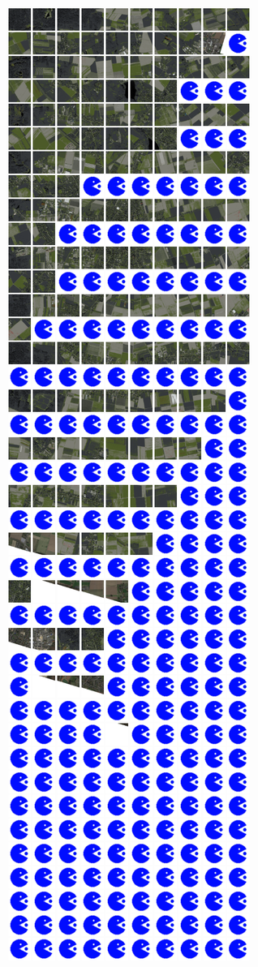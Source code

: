 <html>
<div>
<img src="https://github.com/HakkaTjakka/NL_TILE_MAP/blob/main/18/629/-1023/r.6290.-10230.png" height="44" width="44">
<img src="https://github.com/HakkaTjakka/NL_TILE_MAP/blob/main/18/629/-1023/r.6291.-10230.png" height="44" width="44">
<img src="https://github.com/HakkaTjakka/NL_TILE_MAP/blob/main/18/629/-1023/r.6292.-10230.png" height="44" width="44">
<img src="https://github.com/HakkaTjakka/NL_TILE_MAP/blob/main/18/629/-1023/r.6293.-10230.png" height="44" width="44">
<img src="https://github.com/HakkaTjakka/NL_TILE_MAP/blob/main/18/629/-1023/r.6294.-10230.png" height="44" width="44">
<img src="https://github.com/HakkaTjakka/NL_TILE_MAP/blob/main/18/629/-1023/r.6295.-10230.png" height="44" width="44">
<img src="https://github.com/HakkaTjakka/NL_TILE_MAP/blob/main/18/629/-1023/r.6296.-10230.png" height="44" width="44">
<img src="https://github.com/HakkaTjakka/NL_TILE_MAP/blob/main/18/629/-1023/r.6297.-10230.png" height="44" width="44">
<img src="https://github.com/HakkaTjakka/NL_TILE_MAP/blob/main/18/629/-1023/r.6298.-10230.png" height="44" width="44">
<img src="https://github.com/HakkaTjakka/NL_TILE_MAP/blob/main/18/629/-1023/r.6299.-10230.png" height="44" width="44">
<img src="https://github.com/HakkaTjakka/NL_TILE_MAP/blob/main/18/630/-1023/r.6300.-10230.png" height="44" width="44">
<img src="https://github.com/HakkaTjakka/NL_TILE_MAP/blob/main/18/630/-1023/r.6301.-10230.png" height="44" width="44">
<img src="https://github.com/HakkaTjakka/NL_TILE_MAP/blob/main/18/630/-1023/r.6302.-10230.png" height="44" width="44">
<img src="https://github.com/HakkaTjakka/NL_TILE_MAP/blob/main/18/630/-1023/r.6303.-10230.png" height="44" width="44">
<img src="https://github.com/HakkaTjakka/NL_TILE_MAP/blob/main/18/630/-1023/r.6304.-10230.png" height="44" width="44">
<img src="https://github.com/HakkaTjakka/NL_TILE_MAP/blob/main/18/630/-1023/r.6305.-10230.png" height="44" width="44">
<img src="https://github.com/HakkaTjakka/NL_TILE_MAP/blob/main/18/630/-1023/r.6306.-10230.png" height="44" width="44">
<img src="https://github.com/HakkaTjakka/NL_TILE_MAP/blob/main/18/630/-1023/r.6307.-10230.png" height="44" width="44">
<img src="https://github.com/HakkaTjakka/NL_TILE_MAP/blob/main/18/630/-1023/r.6308.-10230.png" height="44" width="44">
<img src="https://github.com/HakkaTjakka/NL_TILE_MAP/blob/main/source.png" height="44" width="44">
<br>
<img src="https://github.com/HakkaTjakka/NL_TILE_MAP/blob/main/18/629/-1023/r.6290.-10229.png" height="44" width="44">
<img src="https://github.com/HakkaTjakka/NL_TILE_MAP/blob/main/18/629/-1023/r.6291.-10229.png" height="44" width="44">
<img src="https://github.com/HakkaTjakka/NL_TILE_MAP/blob/main/18/629/-1023/r.6292.-10229.png" height="44" width="44">
<img src="https://github.com/HakkaTjakka/NL_TILE_MAP/blob/main/18/629/-1023/r.6293.-10229.png" height="44" width="44">
<img src="https://github.com/HakkaTjakka/NL_TILE_MAP/blob/main/18/629/-1023/r.6294.-10229.png" height="44" width="44">
<img src="https://github.com/HakkaTjakka/NL_TILE_MAP/blob/main/18/629/-1023/r.6295.-10229.png" height="44" width="44">
<img src="https://github.com/HakkaTjakka/NL_TILE_MAP/blob/main/18/629/-1023/r.6296.-10229.png" height="44" width="44">
<img src="https://github.com/HakkaTjakka/NL_TILE_MAP/blob/main/18/629/-1023/r.6297.-10229.png" height="44" width="44">
<img src="https://github.com/HakkaTjakka/NL_TILE_MAP/blob/main/18/629/-1023/r.6298.-10229.png" height="44" width="44">
<img src="https://github.com/HakkaTjakka/NL_TILE_MAP/blob/main/18/629/-1023/r.6299.-10229.png" height="44" width="44">
<img src="https://github.com/HakkaTjakka/NL_TILE_MAP/blob/main/18/630/-1023/r.6300.-10229.png" height="44" width="44">
<img src="https://github.com/HakkaTjakka/NL_TILE_MAP/blob/main/18/630/-1023/r.6301.-10229.png" height="44" width="44">
<img src="https://github.com/HakkaTjakka/NL_TILE_MAP/blob/main/18/630/-1023/r.6302.-10229.png" height="44" width="44">
<img src="https://github.com/HakkaTjakka/NL_TILE_MAP/blob/main/18/630/-1023/r.6303.-10229.png" height="44" width="44">
<img src="https://github.com/HakkaTjakka/NL_TILE_MAP/blob/main/18/630/-1023/r.6304.-10229.png" height="44" width="44">
<img src="https://github.com/HakkaTjakka/NL_TILE_MAP/blob/main/18/630/-1023/r.6305.-10229.png" height="44" width="44">
<img src="https://github.com/HakkaTjakka/NL_TILE_MAP/blob/main/18/630/-1023/r.6306.-10229.png" height="44" width="44">
<img src="https://github.com/HakkaTjakka/NL_TILE_MAP/blob/main/source.png" height="44" width="44">
<img src="https://github.com/HakkaTjakka/NL_TILE_MAP/blob/main/source.png" height="44" width="44">
<img src="https://github.com/HakkaTjakka/NL_TILE_MAP/blob/main/source.png" height="44" width="44">
<br>
<img src="https://github.com/HakkaTjakka/NL_TILE_MAP/blob/main/18/629/-1023/r.6290.-10228.png" height="44" width="44">
<img src="https://github.com/HakkaTjakka/NL_TILE_MAP/blob/main/18/629/-1023/r.6291.-10228.png" height="44" width="44">
<img src="https://github.com/HakkaTjakka/NL_TILE_MAP/blob/main/18/629/-1023/r.6292.-10228.png" height="44" width="44">
<img src="https://github.com/HakkaTjakka/NL_TILE_MAP/blob/main/18/629/-1023/r.6293.-10228.png" height="44" width="44">
<img src="https://github.com/HakkaTjakka/NL_TILE_MAP/blob/main/18/629/-1023/r.6294.-10228.png" height="44" width="44">
<img src="https://github.com/HakkaTjakka/NL_TILE_MAP/blob/main/18/629/-1023/r.6295.-10228.png" height="44" width="44">
<img src="https://github.com/HakkaTjakka/NL_TILE_MAP/blob/main/18/629/-1023/r.6296.-10228.png" height="44" width="44">
<img src="https://github.com/HakkaTjakka/NL_TILE_MAP/blob/main/18/629/-1023/r.6297.-10228.png" height="44" width="44">
<img src="https://github.com/HakkaTjakka/NL_TILE_MAP/blob/main/18/629/-1023/r.6298.-10228.png" height="44" width="44">
<img src="https://github.com/HakkaTjakka/NL_TILE_MAP/blob/main/18/629/-1023/r.6299.-10228.png" height="44" width="44">
<img src="https://github.com/HakkaTjakka/NL_TILE_MAP/blob/main/18/630/-1023/r.6300.-10228.png" height="44" width="44">
<img src="https://github.com/HakkaTjakka/NL_TILE_MAP/blob/main/18/630/-1023/r.6301.-10228.png" height="44" width="44">
<img src="https://github.com/HakkaTjakka/NL_TILE_MAP/blob/main/18/630/-1023/r.6302.-10228.png" height="44" width="44">
<img src="https://github.com/HakkaTjakka/NL_TILE_MAP/blob/main/18/630/-1023/r.6303.-10228.png" height="44" width="44">
<img src="https://github.com/HakkaTjakka/NL_TILE_MAP/blob/main/18/630/-1023/r.6304.-10228.png" height="44" width="44">
<img src="https://github.com/HakkaTjakka/NL_TILE_MAP/blob/main/18/630/-1023/r.6305.-10228.png" height="44" width="44">
<img src="https://github.com/HakkaTjakka/NL_TILE_MAP/blob/main/18/630/-1023/r.6306.-10228.png" height="44" width="44">
<img src="https://github.com/HakkaTjakka/NL_TILE_MAP/blob/main/source.png" height="44" width="44">
<img src="https://github.com/HakkaTjakka/NL_TILE_MAP/blob/main/source.png" height="44" width="44">
<img src="https://github.com/HakkaTjakka/NL_TILE_MAP/blob/main/source.png" height="44" width="44">
<br>
<img src="https://github.com/HakkaTjakka/NL_TILE_MAP/blob/main/18/629/-1023/r.6290.-10227.png" height="44" width="44">
<img src="https://github.com/HakkaTjakka/NL_TILE_MAP/blob/main/18/629/-1023/r.6291.-10227.png" height="44" width="44">
<img src="https://github.com/HakkaTjakka/NL_TILE_MAP/blob/main/18/629/-1023/r.6292.-10227.png" height="44" width="44">
<img src="https://github.com/HakkaTjakka/NL_TILE_MAP/blob/main/18/629/-1023/r.6293.-10227.png" height="44" width="44">
<img src="https://github.com/HakkaTjakka/NL_TILE_MAP/blob/main/18/629/-1023/r.6294.-10227.png" height="44" width="44">
<img src="https://github.com/HakkaTjakka/NL_TILE_MAP/blob/main/18/629/-1023/r.6295.-10227.png" height="44" width="44">
<img src="https://github.com/HakkaTjakka/NL_TILE_MAP/blob/main/18/629/-1023/r.6296.-10227.png" height="44" width="44">
<img src="https://github.com/HakkaTjakka/NL_TILE_MAP/blob/main/18/629/-1023/r.6297.-10227.png" height="44" width="44">
<img src="https://github.com/HakkaTjakka/NL_TILE_MAP/blob/main/18/629/-1023/r.6298.-10227.png" height="44" width="44">
<img src="https://github.com/HakkaTjakka/NL_TILE_MAP/blob/main/18/629/-1023/r.6299.-10227.png" height="44" width="44">
<img src="https://github.com/HakkaTjakka/NL_TILE_MAP/blob/main/18/630/-1023/r.6300.-10227.png" height="44" width="44">
<img src="https://github.com/HakkaTjakka/NL_TILE_MAP/blob/main/18/630/-1023/r.6301.-10227.png" height="44" width="44">
<img src="https://github.com/HakkaTjakka/NL_TILE_MAP/blob/main/18/630/-1023/r.6302.-10227.png" height="44" width="44">
<img src="https://github.com/HakkaTjakka/NL_TILE_MAP/blob/main/source.png" height="44" width="44">
<img src="https://github.com/HakkaTjakka/NL_TILE_MAP/blob/main/source.png" height="44" width="44">
<img src="https://github.com/HakkaTjakka/NL_TILE_MAP/blob/main/source.png" height="44" width="44">
<img src="https://github.com/HakkaTjakka/NL_TILE_MAP/blob/main/source.png" height="44" width="44">
<img src="https://github.com/HakkaTjakka/NL_TILE_MAP/blob/main/source.png" height="44" width="44">
<img src="https://github.com/HakkaTjakka/NL_TILE_MAP/blob/main/source.png" height="44" width="44">
<img src="https://github.com/HakkaTjakka/NL_TILE_MAP/blob/main/source.png" height="44" width="44">
<br>
<img src="https://github.com/HakkaTjakka/NL_TILE_MAP/blob/main/18/629/-1023/r.6290.-10226.png" height="44" width="44">
<img src="https://github.com/HakkaTjakka/NL_TILE_MAP/blob/main/18/629/-1023/r.6291.-10226.png" height="44" width="44">
<img src="https://github.com/HakkaTjakka/NL_TILE_MAP/blob/main/18/629/-1023/r.6292.-10226.png" height="44" width="44">
<img src="https://github.com/HakkaTjakka/NL_TILE_MAP/blob/main/18/629/-1023/r.6293.-10226.png" height="44" width="44">
<img src="https://github.com/HakkaTjakka/NL_TILE_MAP/blob/main/18/629/-1023/r.6294.-10226.png" height="44" width="44">
<img src="https://github.com/HakkaTjakka/NL_TILE_MAP/blob/main/18/629/-1023/r.6295.-10226.png" height="44" width="44">
<img src="https://github.com/HakkaTjakka/NL_TILE_MAP/blob/main/18/629/-1023/r.6296.-10226.png" height="44" width="44">
<img src="https://github.com/HakkaTjakka/NL_TILE_MAP/blob/main/18/629/-1023/r.6297.-10226.png" height="44" width="44">
<img src="https://github.com/HakkaTjakka/NL_TILE_MAP/blob/main/18/629/-1023/r.6298.-10226.png" height="44" width="44">
<img src="https://github.com/HakkaTjakka/NL_TILE_MAP/blob/main/18/629/-1023/r.6299.-10226.png" height="44" width="44">
<img src="https://github.com/HakkaTjakka/NL_TILE_MAP/blob/main/18/630/-1023/r.6300.-10226.png" height="44" width="44">
<img src="https://github.com/HakkaTjakka/NL_TILE_MAP/blob/main/18/630/-1023/r.6301.-10226.png" height="44" width="44">
<img src="https://github.com/HakkaTjakka/NL_TILE_MAP/blob/main/source.png" height="44" width="44">
<img src="https://github.com/HakkaTjakka/NL_TILE_MAP/blob/main/source.png" height="44" width="44">
<img src="https://github.com/HakkaTjakka/NL_TILE_MAP/blob/main/source.png" height="44" width="44">
<img src="https://github.com/HakkaTjakka/NL_TILE_MAP/blob/main/source.png" height="44" width="44">
<img src="https://github.com/HakkaTjakka/NL_TILE_MAP/blob/main/source.png" height="44" width="44">
<img src="https://github.com/HakkaTjakka/NL_TILE_MAP/blob/main/source.png" height="44" width="44">
<img src="https://github.com/HakkaTjakka/NL_TILE_MAP/blob/main/source.png" height="44" width="44">
<img src="https://github.com/HakkaTjakka/NL_TILE_MAP/blob/main/source.png" height="44" width="44">
<br>
<img src="https://github.com/HakkaTjakka/NL_TILE_MAP/blob/main/18/629/-1023/r.6290.-10225.png" height="44" width="44">
<img src="https://github.com/HakkaTjakka/NL_TILE_MAP/blob/main/18/629/-1023/r.6291.-10225.png" height="44" width="44">
<img src="https://github.com/HakkaTjakka/NL_TILE_MAP/blob/main/18/629/-1023/r.6292.-10225.png" height="44" width="44">
<img src="https://github.com/HakkaTjakka/NL_TILE_MAP/blob/main/18/629/-1023/r.6293.-10225.png" height="44" width="44">
<img src="https://github.com/HakkaTjakka/NL_TILE_MAP/blob/main/18/629/-1023/r.6294.-10225.png" height="44" width="44">
<img src="https://github.com/HakkaTjakka/NL_TILE_MAP/blob/main/18/629/-1023/r.6295.-10225.png" height="44" width="44">
<img src="https://github.com/HakkaTjakka/NL_TILE_MAP/blob/main/18/629/-1023/r.6296.-10225.png" height="44" width="44">
<img src="https://github.com/HakkaTjakka/NL_TILE_MAP/blob/main/18/629/-1023/r.6297.-10225.png" height="44" width="44">
<img src="https://github.com/HakkaTjakka/NL_TILE_MAP/blob/main/18/629/-1023/r.6298.-10225.png" height="44" width="44">
<img src="https://github.com/HakkaTjakka/NL_TILE_MAP/blob/main/18/629/-1023/r.6299.-10225.png" height="44" width="44">
<img src="https://github.com/HakkaTjakka/NL_TILE_MAP/blob/main/18/630/-1023/r.6300.-10225.png" height="44" width="44">
<img src="https://github.com/HakkaTjakka/NL_TILE_MAP/blob/main/18/630/-1023/r.6301.-10225.png" height="44" width="44">
<img src="https://github.com/HakkaTjakka/NL_TILE_MAP/blob/main/source.png" height="44" width="44">
<img src="https://github.com/HakkaTjakka/NL_TILE_MAP/blob/main/source.png" height="44" width="44">
<img src="https://github.com/HakkaTjakka/NL_TILE_MAP/blob/main/source.png" height="44" width="44">
<img src="https://github.com/HakkaTjakka/NL_TILE_MAP/blob/main/source.png" height="44" width="44">
<img src="https://github.com/HakkaTjakka/NL_TILE_MAP/blob/main/source.png" height="44" width="44">
<img src="https://github.com/HakkaTjakka/NL_TILE_MAP/blob/main/source.png" height="44" width="44">
<img src="https://github.com/HakkaTjakka/NL_TILE_MAP/blob/main/source.png" height="44" width="44">
<img src="https://github.com/HakkaTjakka/NL_TILE_MAP/blob/main/source.png" height="44" width="44">
<br>
<img src="https://github.com/HakkaTjakka/NL_TILE_MAP/blob/main/18/629/-1023/r.6290.-10224.png" height="44" width="44">
<img src="https://github.com/HakkaTjakka/NL_TILE_MAP/blob/main/18/629/-1023/r.6291.-10224.png" height="44" width="44">
<img src="https://github.com/HakkaTjakka/NL_TILE_MAP/blob/main/18/629/-1023/r.6292.-10224.png" height="44" width="44">
<img src="https://github.com/HakkaTjakka/NL_TILE_MAP/blob/main/18/629/-1023/r.6293.-10224.png" height="44" width="44">
<img src="https://github.com/HakkaTjakka/NL_TILE_MAP/blob/main/18/629/-1023/r.6294.-10224.png" height="44" width="44">
<img src="https://github.com/HakkaTjakka/NL_TILE_MAP/blob/main/18/629/-1023/r.6295.-10224.png" height="44" width="44">
<img src="https://github.com/HakkaTjakka/NL_TILE_MAP/blob/main/18/629/-1023/r.6296.-10224.png" height="44" width="44">
<img src="https://github.com/HakkaTjakka/NL_TILE_MAP/blob/main/18/629/-1023/r.6297.-10224.png" height="44" width="44">
<img src="https://github.com/HakkaTjakka/NL_TILE_MAP/blob/main/18/629/-1023/r.6298.-10224.png" height="44" width="44">
<img src="https://github.com/HakkaTjakka/NL_TILE_MAP/blob/main/18/629/-1023/r.6299.-10224.png" height="44" width="44">
<img src="https://github.com/HakkaTjakka/NL_TILE_MAP/blob/main/18/630/-1023/r.6300.-10224.png" height="44" width="44">
<img src="https://github.com/HakkaTjakka/NL_TILE_MAP/blob/main/source.png" height="44" width="44">
<img src="https://github.com/HakkaTjakka/NL_TILE_MAP/blob/main/source.png" height="44" width="44">
<img src="https://github.com/HakkaTjakka/NL_TILE_MAP/blob/main/source.png" height="44" width="44">
<img src="https://github.com/HakkaTjakka/NL_TILE_MAP/blob/main/source.png" height="44" width="44">
<img src="https://github.com/HakkaTjakka/NL_TILE_MAP/blob/main/source.png" height="44" width="44">
<img src="https://github.com/HakkaTjakka/NL_TILE_MAP/blob/main/source.png" height="44" width="44">
<img src="https://github.com/HakkaTjakka/NL_TILE_MAP/blob/main/source.png" height="44" width="44">
<img src="https://github.com/HakkaTjakka/NL_TILE_MAP/blob/main/source.png" height="44" width="44">
<img src="https://github.com/HakkaTjakka/NL_TILE_MAP/blob/main/source.png" height="44" width="44">
<br>
<img src="https://github.com/HakkaTjakka/NL_TILE_MAP/blob/main/18/629/-1023/r.6290.-10223.png" height="44" width="44">
<img src="https://github.com/HakkaTjakka/NL_TILE_MAP/blob/main/18/629/-1023/r.6291.-10223.png" height="44" width="44">
<img src="https://github.com/HakkaTjakka/NL_TILE_MAP/blob/main/18/629/-1023/r.6292.-10223.png" height="44" width="44">
<img src="https://github.com/HakkaTjakka/NL_TILE_MAP/blob/main/18/629/-1023/r.6293.-10223.png" height="44" width="44">
<img src="https://github.com/HakkaTjakka/NL_TILE_MAP/blob/main/18/629/-1023/r.6294.-10223.png" height="44" width="44">
<img src="https://github.com/HakkaTjakka/NL_TILE_MAP/blob/main/18/629/-1023/r.6295.-10223.png" height="44" width="44">
<img src="https://github.com/HakkaTjakka/NL_TILE_MAP/blob/main/18/629/-1023/r.6296.-10223.png" height="44" width="44">
<img src="https://github.com/HakkaTjakka/NL_TILE_MAP/blob/main/18/629/-1023/r.6297.-10223.png" height="44" width="44">
<img src="https://github.com/HakkaTjakka/NL_TILE_MAP/blob/main/18/629/-1023/r.6298.-10223.png" height="44" width="44">
<img src="https://github.com/HakkaTjakka/NL_TILE_MAP/blob/main/18/629/-1023/r.6299.-10223.png" height="44" width="44">
<img src="https://github.com/HakkaTjakka/NL_TILE_MAP/blob/main/source.png" height="44" width="44">
<img src="https://github.com/HakkaTjakka/NL_TILE_MAP/blob/main/source.png" height="44" width="44">
<img src="https://github.com/HakkaTjakka/NL_TILE_MAP/blob/main/source.png" height="44" width="44">
<img src="https://github.com/HakkaTjakka/NL_TILE_MAP/blob/main/source.png" height="44" width="44">
<img src="https://github.com/HakkaTjakka/NL_TILE_MAP/blob/main/source.png" height="44" width="44">
<img src="https://github.com/HakkaTjakka/NL_TILE_MAP/blob/main/source.png" height="44" width="44">
<img src="https://github.com/HakkaTjakka/NL_TILE_MAP/blob/main/source.png" height="44" width="44">
<img src="https://github.com/HakkaTjakka/NL_TILE_MAP/blob/main/source.png" height="44" width="44">
<img src="https://github.com/HakkaTjakka/NL_TILE_MAP/blob/main/source.png" height="44" width="44">
<img src="https://github.com/HakkaTjakka/NL_TILE_MAP/blob/main/source.png" height="44" width="44">
<br>
<img src="https://github.com/HakkaTjakka/NL_TILE_MAP/blob/main/18/629/-1023/r.6290.-10222.png" height="44" width="44">
<img src="https://github.com/HakkaTjakka/NL_TILE_MAP/blob/main/18/629/-1023/r.6291.-10222.png" height="44" width="44">
<img src="https://github.com/HakkaTjakka/NL_TILE_MAP/blob/main/18/629/-1023/r.6292.-10222.png" height="44" width="44">
<img src="https://github.com/HakkaTjakka/NL_TILE_MAP/blob/main/18/629/-1023/r.6293.-10222.png" height="44" width="44">
<img src="https://github.com/HakkaTjakka/NL_TILE_MAP/blob/main/18/629/-1023/r.6294.-10222.png" height="44" width="44">
<img src="https://github.com/HakkaTjakka/NL_TILE_MAP/blob/main/18/629/-1023/r.6295.-10222.png" height="44" width="44">
<img src="https://github.com/HakkaTjakka/NL_TILE_MAP/blob/main/18/629/-1023/r.6296.-10222.png" height="44" width="44">
<img src="https://github.com/HakkaTjakka/NL_TILE_MAP/blob/main/18/629/-1023/r.6297.-10222.png" height="44" width="44">
<img src="https://github.com/HakkaTjakka/NL_TILE_MAP/blob/main/18/629/-1023/r.6298.-10222.png" height="44" width="44">
<img src="https://github.com/HakkaTjakka/NL_TILE_MAP/blob/main/source.png" height="44" width="44">
<img src="https://github.com/HakkaTjakka/NL_TILE_MAP/blob/main/source.png" height="44" width="44">
<img src="https://github.com/HakkaTjakka/NL_TILE_MAP/blob/main/source.png" height="44" width="44">
<img src="https://github.com/HakkaTjakka/NL_TILE_MAP/blob/main/source.png" height="44" width="44">
<img src="https://github.com/HakkaTjakka/NL_TILE_MAP/blob/main/source.png" height="44" width="44">
<img src="https://github.com/HakkaTjakka/NL_TILE_MAP/blob/main/source.png" height="44" width="44">
<img src="https://github.com/HakkaTjakka/NL_TILE_MAP/blob/main/source.png" height="44" width="44">
<img src="https://github.com/HakkaTjakka/NL_TILE_MAP/blob/main/source.png" height="44" width="44">
<img src="https://github.com/HakkaTjakka/NL_TILE_MAP/blob/main/source.png" height="44" width="44">
<img src="https://github.com/HakkaTjakka/NL_TILE_MAP/blob/main/source.png" height="44" width="44">
<img src="https://github.com/HakkaTjakka/NL_TILE_MAP/blob/main/source.png" height="44" width="44">
<br>
<img src="https://github.com/HakkaTjakka/NL_TILE_MAP/blob/main/18/629/-1023/r.6290.-10221.png" height="44" width="44">
<img src="https://github.com/HakkaTjakka/NL_TILE_MAP/blob/main/18/629/-1023/r.6291.-10221.png" height="44" width="44">
<img src="https://github.com/HakkaTjakka/NL_TILE_MAP/blob/main/18/629/-1023/r.6292.-10221.png" height="44" width="44">
<img src="https://github.com/HakkaTjakka/NL_TILE_MAP/blob/main/18/629/-1023/r.6293.-10221.png" height="44" width="44">
<img src="https://github.com/HakkaTjakka/NL_TILE_MAP/blob/main/18/629/-1023/r.6294.-10221.png" height="44" width="44">
<img src="https://github.com/HakkaTjakka/NL_TILE_MAP/blob/main/18/629/-1023/r.6295.-10221.png" height="44" width="44">
<img src="https://github.com/HakkaTjakka/NL_TILE_MAP/blob/main/18/629/-1023/r.6296.-10221.png" height="44" width="44">
<img src="https://github.com/HakkaTjakka/NL_TILE_MAP/blob/main/18/629/-1023/r.6297.-10221.png" height="44" width="44">
<img src="https://github.com/HakkaTjakka/NL_TILE_MAP/blob/main/source.png" height="44" width="44">
<img src="https://github.com/HakkaTjakka/NL_TILE_MAP/blob/main/source.png" height="44" width="44">
<img src="https://github.com/HakkaTjakka/NL_TILE_MAP/blob/main/source.png" height="44" width="44">
<img src="https://github.com/HakkaTjakka/NL_TILE_MAP/blob/main/source.png" height="44" width="44">
<img src="https://github.com/HakkaTjakka/NL_TILE_MAP/blob/main/source.png" height="44" width="44">
<img src="https://github.com/HakkaTjakka/NL_TILE_MAP/blob/main/source.png" height="44" width="44">
<img src="https://github.com/HakkaTjakka/NL_TILE_MAP/blob/main/source.png" height="44" width="44">
<img src="https://github.com/HakkaTjakka/NL_TILE_MAP/blob/main/source.png" height="44" width="44">
<img src="https://github.com/HakkaTjakka/NL_TILE_MAP/blob/main/source.png" height="44" width="44">
<img src="https://github.com/HakkaTjakka/NL_TILE_MAP/blob/main/source.png" height="44" width="44">
<img src="https://github.com/HakkaTjakka/NL_TILE_MAP/blob/main/source.png" height="44" width="44">
<img src="https://github.com/HakkaTjakka/NL_TILE_MAP/blob/main/source.png" height="44" width="44">
<br>
<img src="https://github.com/HakkaTjakka/NL_TILE_MAP/blob/main/18/629/-1022/r.6290.-10220.png" height="44" width="44">
<img src="https://github.com/HakkaTjakka/NL_TILE_MAP/blob/main/18/629/-1022/r.6291.-10220.png" height="44" width="44">
<img src="https://github.com/HakkaTjakka/NL_TILE_MAP/blob/main/18/629/-1022/r.6292.-10220.png" height="44" width="44">
<img src="https://github.com/HakkaTjakka/NL_TILE_MAP/blob/main/18/629/-1022/r.6293.-10220.png" height="44" width="44">
<img src="https://github.com/HakkaTjakka/NL_TILE_MAP/blob/main/18/629/-1022/r.6294.-10220.png" height="44" width="44">
<img src="https://github.com/HakkaTjakka/NL_TILE_MAP/blob/main/18/629/-1022/r.6295.-10220.png" height="44" width="44">
<img src="https://github.com/HakkaTjakka/NL_TILE_MAP/blob/main/18/629/-1022/r.6296.-10220.png" height="44" width="44">
<img src="https://github.com/HakkaTjakka/NL_TILE_MAP/blob/main/source.png" height="44" width="44">
<img src="https://github.com/HakkaTjakka/NL_TILE_MAP/blob/main/source.png" height="44" width="44">
<img src="https://github.com/HakkaTjakka/NL_TILE_MAP/blob/main/source.png" height="44" width="44">
<img src="https://github.com/HakkaTjakka/NL_TILE_MAP/blob/main/source.png" height="44" width="44">
<img src="https://github.com/HakkaTjakka/NL_TILE_MAP/blob/main/source.png" height="44" width="44">
<img src="https://github.com/HakkaTjakka/NL_TILE_MAP/blob/main/source.png" height="44" width="44">
<img src="https://github.com/HakkaTjakka/NL_TILE_MAP/blob/main/source.png" height="44" width="44">
<img src="https://github.com/HakkaTjakka/NL_TILE_MAP/blob/main/source.png" height="44" width="44">
<img src="https://github.com/HakkaTjakka/NL_TILE_MAP/blob/main/source.png" height="44" width="44">
<img src="https://github.com/HakkaTjakka/NL_TILE_MAP/blob/main/source.png" height="44" width="44">
<img src="https://github.com/HakkaTjakka/NL_TILE_MAP/blob/main/source.png" height="44" width="44">
<img src="https://github.com/HakkaTjakka/NL_TILE_MAP/blob/main/source.png" height="44" width="44">
<img src="https://github.com/HakkaTjakka/NL_TILE_MAP/blob/main/source.png" height="44" width="44">
<br>
<img src="https://github.com/HakkaTjakka/NL_TILE_MAP/blob/main/18/629/-1022/r.6290.-10219.png" height="44" width="44">
<img src="https://github.com/HakkaTjakka/NL_TILE_MAP/blob/main/18/629/-1022/r.6291.-10219.png" height="44" width="44">
<img src="https://github.com/HakkaTjakka/NL_TILE_MAP/blob/main/18/629/-1022/r.6292.-10219.png" height="44" width="44">
<img src="https://github.com/HakkaTjakka/NL_TILE_MAP/blob/main/18/629/-1022/r.6293.-10219.png" height="44" width="44">
<img src="https://github.com/HakkaTjakka/NL_TILE_MAP/blob/main/18/629/-1022/r.6294.-10219.png" height="44" width="44">
<img src="https://github.com/HakkaTjakka/NL_TILE_MAP/blob/main/18/629/-1022/r.6295.-10219.png" height="44" width="44">
<img src="https://github.com/HakkaTjakka/NL_TILE_MAP/blob/main/source.png" height="44" width="44">
<img src="https://github.com/HakkaTjakka/NL_TILE_MAP/blob/main/source.png" height="44" width="44">
<img src="https://github.com/HakkaTjakka/NL_TILE_MAP/blob/main/source.png" height="44" width="44">
<img src="https://github.com/HakkaTjakka/NL_TILE_MAP/blob/main/source.png" height="44" width="44">
<img src="https://github.com/HakkaTjakka/NL_TILE_MAP/blob/main/source.png" height="44" width="44">
<img src="https://github.com/HakkaTjakka/NL_TILE_MAP/blob/main/source.png" height="44" width="44">
<img src="https://github.com/HakkaTjakka/NL_TILE_MAP/blob/main/source.png" height="44" width="44">
<img src="https://github.com/HakkaTjakka/NL_TILE_MAP/blob/main/source.png" height="44" width="44">
<img src="https://github.com/HakkaTjakka/NL_TILE_MAP/blob/main/source.png" height="44" width="44">
<img src="https://github.com/HakkaTjakka/NL_TILE_MAP/blob/main/source.png" height="44" width="44">
<img src="https://github.com/HakkaTjakka/NL_TILE_MAP/blob/main/source.png" height="44" width="44">
<img src="https://github.com/HakkaTjakka/NL_TILE_MAP/blob/main/source.png" height="44" width="44">
<img src="https://github.com/HakkaTjakka/NL_TILE_MAP/blob/main/source.png" height="44" width="44">
<img src="https://github.com/HakkaTjakka/NL_TILE_MAP/blob/main/source.png" height="44" width="44">
<br>
<img src="https://github.com/HakkaTjakka/NL_TILE_MAP/blob/main/18/629/-1022/r.6290.-10218.png" height="44" width="44">
<img src="https://github.com/HakkaTjakka/NL_TILE_MAP/blob/main/18/629/-1022/r.6291.-10218.png" height="44" width="44">
<img src="https://github.com/HakkaTjakka/NL_TILE_MAP/blob/main/18/629/-1022/r.6292.-10218.png" height="44" width="44">
<img src="https://github.com/HakkaTjakka/NL_TILE_MAP/blob/main/18/629/-1022/r.6293.-10218.png" height="44" width="44">
<img src="https://github.com/HakkaTjakka/NL_TILE_MAP/blob/main/18/629/-1022/r.6294.-10218.png" height="44" width="44">
<img src="https://github.com/HakkaTjakka/NL_TILE_MAP/blob/main/source.png" height="44" width="44">
<img src="https://github.com/HakkaTjakka/NL_TILE_MAP/blob/main/source.png" height="44" width="44">
<img src="https://github.com/HakkaTjakka/NL_TILE_MAP/blob/main/source.png" height="44" width="44">
<img src="https://github.com/HakkaTjakka/NL_TILE_MAP/blob/main/source.png" height="44" width="44">
<img src="https://github.com/HakkaTjakka/NL_TILE_MAP/blob/main/source.png" height="44" width="44">
<img src="https://github.com/HakkaTjakka/NL_TILE_MAP/blob/main/source.png" height="44" width="44">
<img src="https://github.com/HakkaTjakka/NL_TILE_MAP/blob/main/source.png" height="44" width="44">
<img src="https://github.com/HakkaTjakka/NL_TILE_MAP/blob/main/source.png" height="44" width="44">
<img src="https://github.com/HakkaTjakka/NL_TILE_MAP/blob/main/source.png" height="44" width="44">
<img src="https://github.com/HakkaTjakka/NL_TILE_MAP/blob/main/source.png" height="44" width="44">
<img src="https://github.com/HakkaTjakka/NL_TILE_MAP/blob/main/source.png" height="44" width="44">
<img src="https://github.com/HakkaTjakka/NL_TILE_MAP/blob/main/source.png" height="44" width="44">
<img src="https://github.com/HakkaTjakka/NL_TILE_MAP/blob/main/source.png" height="44" width="44">
<img src="https://github.com/HakkaTjakka/NL_TILE_MAP/blob/main/source.png" height="44" width="44">
<img src="https://github.com/HakkaTjakka/NL_TILE_MAP/blob/main/source.png" height="44" width="44">
<br>
<img src="https://github.com/HakkaTjakka/NL_TILE_MAP/blob/main/18/629/-1022/r.6290.-10217.png" height="44" width="44">
<img src="https://github.com/HakkaTjakka/NL_TILE_MAP/blob/main/18/629/-1022/r.6291.-10217.png" height="44" width="44">
<img src="https://github.com/HakkaTjakka/NL_TILE_MAP/blob/main/18/629/-1022/r.6292.-10217.png" height="44" width="44">
<img src="https://github.com/HakkaTjakka/NL_TILE_MAP/blob/main/18/629/-1022/r.6293.-10217.png" height="44" width="44">
<img src="https://github.com/HakkaTjakka/NL_TILE_MAP/blob/main/source.png" height="44" width="44">
<img src="https://github.com/HakkaTjakka/NL_TILE_MAP/blob/main/source.png" height="44" width="44">
<img src="https://github.com/HakkaTjakka/NL_TILE_MAP/blob/main/source.png" height="44" width="44">
<img src="https://github.com/HakkaTjakka/NL_TILE_MAP/blob/main/source.png" height="44" width="44">
<img src="https://github.com/HakkaTjakka/NL_TILE_MAP/blob/main/source.png" height="44" width="44">
<img src="https://github.com/HakkaTjakka/NL_TILE_MAP/blob/main/source.png" height="44" width="44">
<img src="https://github.com/HakkaTjakka/NL_TILE_MAP/blob/main/source.png" height="44" width="44">
<img src="https://github.com/HakkaTjakka/NL_TILE_MAP/blob/main/source.png" height="44" width="44">
<img src="https://github.com/HakkaTjakka/NL_TILE_MAP/blob/main/source.png" height="44" width="44">
<img src="https://github.com/HakkaTjakka/NL_TILE_MAP/blob/main/source.png" height="44" width="44">
<img src="https://github.com/HakkaTjakka/NL_TILE_MAP/blob/main/source.png" height="44" width="44">
<img src="https://github.com/HakkaTjakka/NL_TILE_MAP/blob/main/source.png" height="44" width="44">
<img src="https://github.com/HakkaTjakka/NL_TILE_MAP/blob/main/source.png" height="44" width="44">
<img src="https://github.com/HakkaTjakka/NL_TILE_MAP/blob/main/source.png" height="44" width="44">
<img src="https://github.com/HakkaTjakka/NL_TILE_MAP/blob/main/source.png" height="44" width="44">
<img src="https://github.com/HakkaTjakka/NL_TILE_MAP/blob/main/source.png" height="44" width="44">
<br>
<img src="https://github.com/HakkaTjakka/NL_TILE_MAP/blob/main/source.png" height="44" width="44">
<img src="https://github.com/HakkaTjakka/NL_TILE_MAP/blob/main/18/629/-1022/r.6291.-10216.png" height="44" width="44">
<img src="https://github.com/HakkaTjakka/NL_TILE_MAP/blob/main/18/629/-1022/r.6292.-10216.png" height="44" width="44">
<img src="https://github.com/HakkaTjakka/NL_TILE_MAP/blob/main/18/629/-1022/r.6293.-10216.png" height="44" width="44">
<img src="https://github.com/HakkaTjakka/NL_TILE_MAP/blob/main/source.png" height="44" width="44">
<img src="https://github.com/HakkaTjakka/NL_TILE_MAP/blob/main/source.png" height="44" width="44">
<img src="https://github.com/HakkaTjakka/NL_TILE_MAP/blob/main/source.png" height="44" width="44">
<img src="https://github.com/HakkaTjakka/NL_TILE_MAP/blob/main/source.png" height="44" width="44">
<img src="https://github.com/HakkaTjakka/NL_TILE_MAP/blob/main/source.png" height="44" width="44">
<img src="https://github.com/HakkaTjakka/NL_TILE_MAP/blob/main/source.png" height="44" width="44">
<img src="https://github.com/HakkaTjakka/NL_TILE_MAP/blob/main/source.png" height="44" width="44">
<img src="https://github.com/HakkaTjakka/NL_TILE_MAP/blob/main/source.png" height="44" width="44">
<img src="https://github.com/HakkaTjakka/NL_TILE_MAP/blob/main/source.png" height="44" width="44">
<img src="https://github.com/HakkaTjakka/NL_TILE_MAP/blob/main/source.png" height="44" width="44">
<img src="https://github.com/HakkaTjakka/NL_TILE_MAP/blob/main/source.png" height="44" width="44">
<img src="https://github.com/HakkaTjakka/NL_TILE_MAP/blob/main/source.png" height="44" width="44">
<img src="https://github.com/HakkaTjakka/NL_TILE_MAP/blob/main/source.png" height="44" width="44">
<img src="https://github.com/HakkaTjakka/NL_TILE_MAP/blob/main/source.png" height="44" width="44">
<img src="https://github.com/HakkaTjakka/NL_TILE_MAP/blob/main/source.png" height="44" width="44">
<img src="https://github.com/HakkaTjakka/NL_TILE_MAP/blob/main/source.png" height="44" width="44">
<br>
<img src="https://github.com/HakkaTjakka/NL_TILE_MAP/blob/main/source.png" height="44" width="44">
<img src="https://github.com/HakkaTjakka/NL_TILE_MAP/blob/main/source.png" height="44" width="44">
<img src="https://github.com/HakkaTjakka/NL_TILE_MAP/blob/main/source.png" height="44" width="44">
<img src="https://github.com/HakkaTjakka/NL_TILE_MAP/blob/main/source.png" height="44" width="44">
<img src="https://github.com/HakkaTjakka/NL_TILE_MAP/blob/main/18/629/-1022/r.6294.-10215.png" height="44" width="44">
<img src="https://github.com/HakkaTjakka/NL_TILE_MAP/blob/main/source.png" height="44" width="44">
<img src="https://github.com/HakkaTjakka/NL_TILE_MAP/blob/main/source.png" height="44" width="44">
<img src="https://github.com/HakkaTjakka/NL_TILE_MAP/blob/main/source.png" height="44" width="44">
<img src="https://github.com/HakkaTjakka/NL_TILE_MAP/blob/main/source.png" height="44" width="44">
<img src="https://github.com/HakkaTjakka/NL_TILE_MAP/blob/main/source.png" height="44" width="44">
<img src="https://github.com/HakkaTjakka/NL_TILE_MAP/blob/main/source.png" height="44" width="44">
<img src="https://github.com/HakkaTjakka/NL_TILE_MAP/blob/main/source.png" height="44" width="44">
<img src="https://github.com/HakkaTjakka/NL_TILE_MAP/blob/main/source.png" height="44" width="44">
<img src="https://github.com/HakkaTjakka/NL_TILE_MAP/blob/main/source.png" height="44" width="44">
<img src="https://github.com/HakkaTjakka/NL_TILE_MAP/blob/main/source.png" height="44" width="44">
<img src="https://github.com/HakkaTjakka/NL_TILE_MAP/blob/main/source.png" height="44" width="44">
<img src="https://github.com/HakkaTjakka/NL_TILE_MAP/blob/main/source.png" height="44" width="44">
<img src="https://github.com/HakkaTjakka/NL_TILE_MAP/blob/main/source.png" height="44" width="44">
<img src="https://github.com/HakkaTjakka/NL_TILE_MAP/blob/main/source.png" height="44" width="44">
<img src="https://github.com/HakkaTjakka/NL_TILE_MAP/blob/main/source.png" height="44" width="44">
<br>
<img src="https://github.com/HakkaTjakka/NL_TILE_MAP/blob/main/source.png" height="44" width="44">
<img src="https://github.com/HakkaTjakka/NL_TILE_MAP/blob/main/source.png" height="44" width="44">
<img src="https://github.com/HakkaTjakka/NL_TILE_MAP/blob/main/source.png" height="44" width="44">
<img src="https://github.com/HakkaTjakka/NL_TILE_MAP/blob/main/source.png" height="44" width="44">
<img src="https://github.com/HakkaTjakka/NL_TILE_MAP/blob/main/source.png" height="44" width="44">
<img src="https://github.com/HakkaTjakka/NL_TILE_MAP/blob/main/source.png" height="44" width="44">
<img src="https://github.com/HakkaTjakka/NL_TILE_MAP/blob/main/source.png" height="44" width="44">
<img src="https://github.com/HakkaTjakka/NL_TILE_MAP/blob/main/source.png" height="44" width="44">
<img src="https://github.com/HakkaTjakka/NL_TILE_MAP/blob/main/source.png" height="44" width="44">
<img src="https://github.com/HakkaTjakka/NL_TILE_MAP/blob/main/source.png" height="44" width="44">
<img src="https://github.com/HakkaTjakka/NL_TILE_MAP/blob/main/source.png" height="44" width="44">
<img src="https://github.com/HakkaTjakka/NL_TILE_MAP/blob/main/source.png" height="44" width="44">
<img src="https://github.com/HakkaTjakka/NL_TILE_MAP/blob/main/source.png" height="44" width="44">
<img src="https://github.com/HakkaTjakka/NL_TILE_MAP/blob/main/source.png" height="44" width="44">
<img src="https://github.com/HakkaTjakka/NL_TILE_MAP/blob/main/source.png" height="44" width="44">
<img src="https://github.com/HakkaTjakka/NL_TILE_MAP/blob/main/source.png" height="44" width="44">
<img src="https://github.com/HakkaTjakka/NL_TILE_MAP/blob/main/source.png" height="44" width="44">
<img src="https://github.com/HakkaTjakka/NL_TILE_MAP/blob/main/source.png" height="44" width="44">
<img src="https://github.com/HakkaTjakka/NL_TILE_MAP/blob/main/source.png" height="44" width="44">
<img src="https://github.com/HakkaTjakka/NL_TILE_MAP/blob/main/source.png" height="44" width="44">
<br>
<img src="https://github.com/HakkaTjakka/NL_TILE_MAP/blob/main/source.png" height="44" width="44">
<img src="https://github.com/HakkaTjakka/NL_TILE_MAP/blob/main/source.png" height="44" width="44">
<img src="https://github.com/HakkaTjakka/NL_TILE_MAP/blob/main/source.png" height="44" width="44">
<img src="https://github.com/HakkaTjakka/NL_TILE_MAP/blob/main/source.png" height="44" width="44">
<img src="https://github.com/HakkaTjakka/NL_TILE_MAP/blob/main/source.png" height="44" width="44">
<img src="https://github.com/HakkaTjakka/NL_TILE_MAP/blob/main/source.png" height="44" width="44">
<img src="https://github.com/HakkaTjakka/NL_TILE_MAP/blob/main/source.png" height="44" width="44">
<img src="https://github.com/HakkaTjakka/NL_TILE_MAP/blob/main/source.png" height="44" width="44">
<img src="https://github.com/HakkaTjakka/NL_TILE_MAP/blob/main/source.png" height="44" width="44">
<img src="https://github.com/HakkaTjakka/NL_TILE_MAP/blob/main/source.png" height="44" width="44">
<img src="https://github.com/HakkaTjakka/NL_TILE_MAP/blob/main/source.png" height="44" width="44">
<img src="https://github.com/HakkaTjakka/NL_TILE_MAP/blob/main/source.png" height="44" width="44">
<img src="https://github.com/HakkaTjakka/NL_TILE_MAP/blob/main/source.png" height="44" width="44">
<img src="https://github.com/HakkaTjakka/NL_TILE_MAP/blob/main/source.png" height="44" width="44">
<img src="https://github.com/HakkaTjakka/NL_TILE_MAP/blob/main/source.png" height="44" width="44">
<img src="https://github.com/HakkaTjakka/NL_TILE_MAP/blob/main/source.png" height="44" width="44">
<img src="https://github.com/HakkaTjakka/NL_TILE_MAP/blob/main/source.png" height="44" width="44">
<img src="https://github.com/HakkaTjakka/NL_TILE_MAP/blob/main/source.png" height="44" width="44">
<img src="https://github.com/HakkaTjakka/NL_TILE_MAP/blob/main/source.png" height="44" width="44">
<img src="https://github.com/HakkaTjakka/NL_TILE_MAP/blob/main/source.png" height="44" width="44">
<br>
<img src="https://github.com/HakkaTjakka/NL_TILE_MAP/blob/main/source.png" height="44" width="44">
<img src="https://github.com/HakkaTjakka/NL_TILE_MAP/blob/main/source.png" height="44" width="44">
<img src="https://github.com/HakkaTjakka/NL_TILE_MAP/blob/main/source.png" height="44" width="44">
<img src="https://github.com/HakkaTjakka/NL_TILE_MAP/blob/main/source.png" height="44" width="44">
<img src="https://github.com/HakkaTjakka/NL_TILE_MAP/blob/main/source.png" height="44" width="44">
<img src="https://github.com/HakkaTjakka/NL_TILE_MAP/blob/main/source.png" height="44" width="44">
<img src="https://github.com/HakkaTjakka/NL_TILE_MAP/blob/main/source.png" height="44" width="44">
<img src="https://github.com/HakkaTjakka/NL_TILE_MAP/blob/main/source.png" height="44" width="44">
<img src="https://github.com/HakkaTjakka/NL_TILE_MAP/blob/main/source.png" height="44" width="44">
<img src="https://github.com/HakkaTjakka/NL_TILE_MAP/blob/main/source.png" height="44" width="44">
<img src="https://github.com/HakkaTjakka/NL_TILE_MAP/blob/main/source.png" height="44" width="44">
<img src="https://github.com/HakkaTjakka/NL_TILE_MAP/blob/main/source.png" height="44" width="44">
<img src="https://github.com/HakkaTjakka/NL_TILE_MAP/blob/main/source.png" height="44" width="44">
<img src="https://github.com/HakkaTjakka/NL_TILE_MAP/blob/main/source.png" height="44" width="44">
<img src="https://github.com/HakkaTjakka/NL_TILE_MAP/blob/main/source.png" height="44" width="44">
<img src="https://github.com/HakkaTjakka/NL_TILE_MAP/blob/main/source.png" height="44" width="44">
<img src="https://github.com/HakkaTjakka/NL_TILE_MAP/blob/main/source.png" height="44" width="44">
<img src="https://github.com/HakkaTjakka/NL_TILE_MAP/blob/main/source.png" height="44" width="44">
<img src="https://github.com/HakkaTjakka/NL_TILE_MAP/blob/main/source.png" height="44" width="44">
<img src="https://github.com/HakkaTjakka/NL_TILE_MAP/blob/main/source.png" height="44" width="44">
<br>
<img src="https://github.com/HakkaTjakka/NL_TILE_MAP/blob/main/source.png" height="44" width="44">
<img src="https://github.com/HakkaTjakka/NL_TILE_MAP/blob/main/source.png" height="44" width="44">
<img src="https://github.com/HakkaTjakka/NL_TILE_MAP/blob/main/source.png" height="44" width="44">
<img src="https://github.com/HakkaTjakka/NL_TILE_MAP/blob/main/source.png" height="44" width="44">
<img src="https://github.com/HakkaTjakka/NL_TILE_MAP/blob/main/source.png" height="44" width="44">
<img src="https://github.com/HakkaTjakka/NL_TILE_MAP/blob/main/source.png" height="44" width="44">
<img src="https://github.com/HakkaTjakka/NL_TILE_MAP/blob/main/source.png" height="44" width="44">
<img src="https://github.com/HakkaTjakka/NL_TILE_MAP/blob/main/source.png" height="44" width="44">
<img src="https://github.com/HakkaTjakka/NL_TILE_MAP/blob/main/source.png" height="44" width="44">
<img src="https://github.com/HakkaTjakka/NL_TILE_MAP/blob/main/source.png" height="44" width="44">
<img src="https://github.com/HakkaTjakka/NL_TILE_MAP/blob/main/source.png" height="44" width="44">
<img src="https://github.com/HakkaTjakka/NL_TILE_MAP/blob/main/source.png" height="44" width="44">
<img src="https://github.com/HakkaTjakka/NL_TILE_MAP/blob/main/source.png" height="44" width="44">
<img src="https://github.com/HakkaTjakka/NL_TILE_MAP/blob/main/source.png" height="44" width="44">
<img src="https://github.com/HakkaTjakka/NL_TILE_MAP/blob/main/source.png" height="44" width="44">
<img src="https://github.com/HakkaTjakka/NL_TILE_MAP/blob/main/source.png" height="44" width="44">
<img src="https://github.com/HakkaTjakka/NL_TILE_MAP/blob/main/source.png" height="44" width="44">
<img src="https://github.com/HakkaTjakka/NL_TILE_MAP/blob/main/source.png" height="44" width="44">
<img src="https://github.com/HakkaTjakka/NL_TILE_MAP/blob/main/source.png" height="44" width="44">
<img src="https://github.com/HakkaTjakka/NL_TILE_MAP/blob/main/source.png" height="44" width="44">
<br>
</div>
</html>
